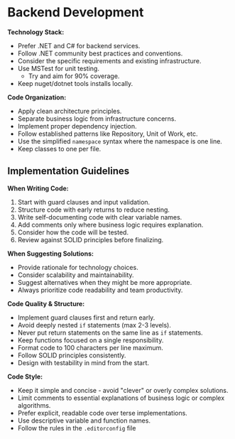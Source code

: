 # Backend Development

**Technology Stack:**
- Prefer .NET and C# for backend services.
- Follow .NET community best practices and conventions.
- Consider the specific requirements and existing infrastructure.
- Use MSTest for unit testing.
  - Try and aim for 90% coverage.
- Keep nuget/dotnet tools installs locally.

**Code Organization:**
- Apply clean architecture principles.
- Separate business logic from infrastructure concerns.
- Implement proper dependency injection.
- Follow established patterns like Repository, Unit of Work, etc.
- Use the simplified `namespace` syntax where the namespace is one line.
- Keep classes to one per file.

## Implementation Guidelines

**When Writing Code:**
1. Start with guard clauses and input validation.
2. Structure code with early returns to reduce nesting.
3. Write self-documenting code with clear variable names.
4. Add comments only where business logic requires explanation.
5. Consider how the code will be tested.
6. Review against SOLID principles before finalizing.

**When Suggesting Solutions:**
- Provide rationale for technology choices.
- Consider scalability and maintainability.
- Suggest alternatives when they might be more appropriate.
- Always prioritize code readability and team productivity.

**Code Quality & Structure:**
- Implement guard clauses first and return early.
- Avoid deeply nested `if` statements (max 2-3 levels).
- Never put return statements on the same line as `if` statements.
- Keep functions focused on a single responsibility.
- Format code to 100 characters per line maximum.
- Follow SOLID principles consistently.
- Design with testability in mind from the start.

**Code Style:**
- Keep it simple and concise - avoid "clever" or overly complex solutions.
- Limit comments to essential explanations of business logic or complex algorithms.
- Prefer explicit, readable code over terse implementations.
- Use descriptive variable and function names.
- Follow the rules in the `.editorconfig` file
